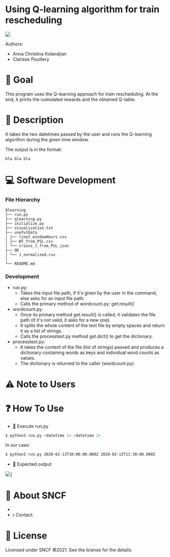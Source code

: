 # Using Q-learning algorithm for train rescheduling

[![](./img/logo.png)](https://)

Authors:
 - Anna Christina Kolandjian
 - Clarisse Pouillery
 
# 🎯 Goal
This program uses the Q-learning approach for train rescheduling. 
At the end, it prints the cumulated rewards and the obtained Q-table.

# 📝 Description 
It takes the two datetimes passed by the user and runs the Q-learning
algorithm during the given time window.


The output is in the format:

```bash
bla bla bla
```

# 💻 Software Development
### File Hierarchy
```
Qlearning
├── run.py
├── qlearning.py
├── initialize.py
├── visualization.txt
├── usefulData
│ ├── lineJ_windowHours.csv
│ ├── WT_from_PSL.csv
│ └── trains_J_from_PSL.json
├── OD
│ └── J_normalized.csv
│ 
└── README.md
```
### Development

- run.py: 
   - Takes the input file path, if it's given by the user in the command, else asks for an input file path.
   - Calls the primary method of wordcount.py: get.result() 
- wordcount.py:
   - Once its primary method get.result() is called, it validates the file path (if it's not valid, it asks for a new one). 
   - It splits the whole content of the text file by empty spaces and return it as a list of strings.
   - Calls the processtext.py method get.dict() to get the dictionary.
- processtext.py:
   - It takes the content of the file (list of strings) passed and produces a dictionary containing words as keys and individual word counts as values.
   - The dictionary is returned to the caller (wordcount.py).

# ⚠️ Note to Users


# ❓ How To Use

* 🏃 Execute run.py
```bash
$ python3 run.py <datetime 1> <datetime 2>
```
In our case:
```bash
$ python3 run.py 2020-02-13T10:00:00.000Z 2020-02-13T11:30:00.000Z
```
* 🏁 Expected output

![](./img/expected-output.png)]

# 📙 About SNCF
- 
- 📞 Contact:


# 📃 License

Licensed under SNCF ©2021. See the license for the details.
